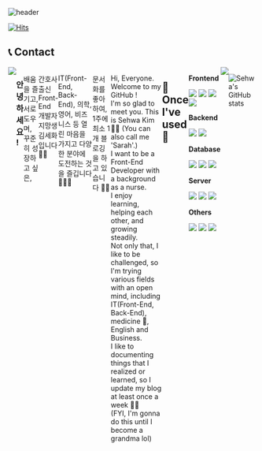 ![header](https://capsule-render.vercel.app/api?type=waving&color=gradient&height=160&section=header&text=✨%20Welcome%20to%20Sarah's%20DEV%20World%20✨&fontSize=30&animation=fadeIn&fontAlignY=36&fontColor=fff)


[![Hits](https://hits.seeyoufarm.com/api/count/incr/badge.svg?url=https%3A%2F%2Fgithub.com%2Fgjbae1212%2Fhit-counter&count_bg=%23FFACAB&title_bg=%23555555&icon=github.svg&icon_color=%23E7E7E7&title=+GitHub&edge_flat=false)](https://hits.seeyoufarm.com)

## 📞 Contact 
<div style="display:flex; flex-direction:row;">

<a href="https://oooooooooooo.tistory.com/">
<img src="https://img.shields.io/badge/Tistory-000000?style=for-the-badge&logo=Tistory&logoColor=white">
</a>

<!--     <a href="https://open.kakao.com/o/sGFzzbsf">
        <img src="https://img.shields.io/badge/
        KakaoTalk-FFCD00?style=for-the-badge&logoColor=black&logo=KakaoTalk"> 
    </a>
    <a href="https://www.instagram.com/kwonbi_">
        <img src="https://img.shields.io/badge/
        Instagram-E4405F?style=for-the-badge&logo=Instagram&logoColor=white"> 
    </a> -->


### 안녕하세요 ! 

배움을 즐기고, 서로 도우며, 꾸준히 성장하고 싶은,

간호사 출신 Front-End 개발자 지망생
김세화입니다 👋🏻

IT(Front-End, Back-End), 의학, 영어, 비즈니스 등 열린 마음을 가지고 다양한 분야에 도전하는 것을 즐깁니다 🏃🏻‍♂️

문서화를 좋아하여, 1주에 최소 1개 블로깅을 하고 있습니다 ✍🏻

Hi, Everyone. Welcome to my GitHub ! </br>
I'm so glad to meet you. This is Sehwa Kim 👋🏻 (You can also call me 'Sarah'.)</br>
I want to be a Front-End Developer with a background as a nurse. </br>
I enjoy learning, helping each other, and growing steadily. </br>
Not only that, I like to be challenged, so I'm trying various fields with an open mind, including IT(Front-End, Back-End), medicine 🧠, English and Business. </br>
I like to documenting things that I realized or learned, so I update my blog at least once a week ✍🏻 </br>
(FYI, I'm gonna do this until I become a grandma lol)

## 🔨 Once I've used 🔨
<div style="display:flex; flex-direction:column; align-items:flex-start;">
   <!-- Frontend -->
    <p><strong>Frontend</strong></p>
    <div>
        <img src="https://img.shields.io/badge/html5-E34F26?style=flat-square&logo=html5&logoColor=white"> 
        <img src="https://img.shields.io/badge/css-1572B6?style=flat-square&logo=css3&logoColor=white"> 
        <img src="https://img.shields.io/badge/javascript-F7DF1E?style=flat-square&logo=javascript&logoColor=black"> 
        <img src="https://img.shields.io/badge/bootstrap-7952B3?style=flat-square&logo=bootstrap&logoColor=white">
    </div>
    <!-- Backend -->
    <p><strong>Backend</strong></p>
    <div>
        <img src="https://img.shields.io/badge/Java-007396?style=for-the-badge&logo=Java&logoColor=white"> 
        <img src="https://img.shields.io/badge/Spring Boot-6DB33F?style=for-the-badge&logo=spring boot&logoColor=white"> 
    </div>
    <!-- Database -->
    <p><strong>Database</strong></p>
    <div>
        <img src="https://img.shields.io/badge/oracle-F80000?style=for-the-badge&logo=oracle&logoColor=white"> 
        <img src="https://img.shields.io/badge/mysql-4479A1?style=for-the-badge&logo=mysql&logoColor=white"> 
        <img src="https://img.shields.io/badge/firebase-FFCA28?style=for-the-badge&logo=firebase&logoColor=white">
    </div>
    <!-- Server -->
    <p><strong>Server</strong></p>
    <div>
        <img src="https://img.shields.io/badge/linux-FCC624?style=for-the-badge&logo=linux&logoColor=black"> 
        <img src="https://img.shields.io/badge/apache tomcat-F8DC75?style=for-the-badge&logo=apachetomcat&logoColor=black">
        <img src="https://img.shields.io/badge/Amazon AWS-232F3E?style=for-the-badge&logo=amazon aws&logoColor=white"> 
    </div>
    <!-- Others -->
    <p><strong>Others</strong></p>
    <div>
        <img src="https://img.shields.io/badge/Kotlin-7F52FF?style=flat-square&logo=kotlin&logoColor=white">
        <img src="https://img.shields.io/badge/Andoid Studio-3DDC84?style=flat-square&logo=android studio&logoColor=white">
        <img src="https://img.shields.io/badge/python-3776AB?style=flat-square&logo=python&logoColor=white"> 
</div><br>
</div>
<img src="https://img.shields.io/badge/-Java-344CB7?style=flat-plastic&logo=Java&logoColor=white"/></a>


![Sehwa's GitHub stats](https://github-readme-stats.vercel.app/api?username=loveflora&show_icons=true&theme=radical)

<!--
**loveflora/loveflora** is a ✨ _special_ ✨ repository because its `README.md` (this file) appears on your GitHub profile.

Here are some ideas to get you started:

- 🔭 I’m currently working on ...
- 🌱 I’m currently learning ...
- 👯 I’m looking to collaborate on ...
- 🤔 I’m looking for help with ...
- 💬 Ask me about ...
- 📫 How to reach me: ...
- 😄 Pronouns: ...
- ⚡ Fun fact: ...
-->
